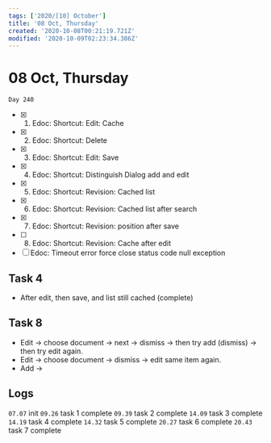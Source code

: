 ```yaml
---
tags: ['2020/[10] October']
title: '08 Oct, Thursday'
created: '2020-10-08T00:21:19.721Z'
modified: '2020-10-09T02:23:34.386Z'
---
```


# 08 Oct, Thursday

`Day 240`

- [x] 1. Edoc: Shortcut: Edit: Cache
- [x] 2. Edoc: Shortcut: Delete
- [x] 3. Edoc: Shortcut: Edit: Save
- [x] 4. Edoc: Shortcut: Distinguish Dialog add and edit
- [x] 5. Edoc: Shortcut: Revision: Cached list
- [x] 6. Edoc: Shortcut: Revision: Cached list after search
- [x] 7. Edoc: Shortcut: Revision: position after save
- [ ] 8. Edoc: Shortcut: Revision: Cache after edit
- [ ] Edoc: Timeout error force close status code null exception

## Task 4
 - After edit, then save, and list still cached (complete)

## Task 8
 - Edit -> choose document -> next -> dismiss -> then try add (dismiss) -> then try edit again.
 - Edit -> choose document -> dismiss -> edit same item again.
 - Add -> 

## Logs
`07.07` init
`09.26` task 1 complete
`09.39` task 2 complete
`14.09` task 3 complete
`14.19` task 4 complete
`14.32` task 5 complete
`20.27` task 6 complete
`20.43` task 7 complete
